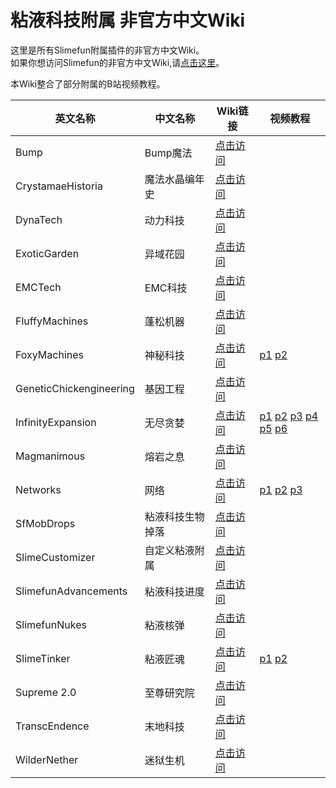 # 粘液科技附属 非官方中文Wiki

这里是所有Slimefun附属插件的非官方中文Wiki。  
如果你想访问Slimefun的非官方中文Wiki,请[点击这里](https://slimefun-wiki.guizhanss.cn/)。

本Wiki整合了部分附属的B站视频教程。

<!--这里按照插件英文名的字母顺序排序-->
| 英文名称 | 中文名称 | Wiki链接 | 视频教程 |
| ------ | ------- | ------- | ------- |
| Bump | Bump魔法 | [点击访问](/bump/) |
| CrystamaeHistoria | 魔法水晶编年史 | [点击访问](/crystamae-historia/) |
| DynaTech | 动力科技 | [点击访问](/dyna-tech/) |
| ExoticGarden | 异域花园 | [点击访问](/exotic-garden/) |
| EMCTech | EMC科技 | [点击访问](/emc-tech/) |
| FluffyMachines | 蓬松机器 | [点击访问](/fluffy-machines/) |
| FoxyMachines | 神秘科技 | [点击访问](/foxy-machines/) | [p1](https://www.bilibili.com/video/BV1t3411W7vW/?spm_id_from=333.999.0.0) [p2](https://www.bilibili.com/video/BV1qZ4y1z7i9/?spm_id_from=333.999.0.0) |
| GeneticChickengineering | 基因工程 | [点击访问](/geneticchickengineering/) |
| InfinityExpansion | 无尽贪婪 | [点击访问](/infinity-expansion/) | [p1](https://www.bilibili.com/video/BV1vY411L7uW/?spm_id_from=333.999.0.0) [p2](https://www.bilibili.com/video/BV1zS4y1C78n/?spm_id_from=333.999.0.0) [p3](https://www.bilibili.com/video/BV1br4y1h7dC/?spm_id_from=333.999.0.0) [p4](https://www.bilibili.com/video/BV1k34y1C7sV/?spm_id_from=333.999.0.0) [p5](https://www.bilibili.com/video/BV1Tb4y147Z1/?spm_id_from=333.999.0.0) [p6](https://www.bilibili.com/video/BV13a41117dA/?spm_id_from=333.999.0.0) |
| Magmanimous | 熔岩之息 | [点击访问](/magmanimous/) |
| Networks | 网络 | [点击访问](/networks/) | [p1](https://www.bilibili.com/video/BV1vR4y1F77F/?spm_id_from=333.999.0.0) [p2](https://www.bilibili.com/video/BV1Zb4y1H7Dm/?spm_id_from=333.999.0.0) [p3](https://www.bilibili.com/video/BV1Lr4y1p7J5/?spm_id_from=333.999.0.0) |
| SfMobDrops | 粘液科技生物掉落 | [点击访问](/sf-mob-drops/) |
| SlimeCustomizer | 自定义粘液附属 | [点击访问](/slime-customizer/) |
| SlimefunAdvancements | 粘液科技进度 | [点击访问](/slimefun-advancements/) |
| SlimefunNukes | 粘液核弹 | [点击访问](/custom-plugins/Slimefun-Nukes) |
| SlimeTinker | 粘液匠魂 | [点击访问](/slime-tinker/) | [p1](https://www.bilibili.com/video/BV1Da411n7gq/?spm_id_from=333.999.0.0) [p2](https://www.bilibili.com/video/BV1AV4y1J74c/?spm_id_from=333.999.0.0) |
| Supreme 2.0 | 至尊研究院 | [点击访问](/supreme/) |
| TranscEndence | 末地科技 | [点击访问](/transc-endence/) |
| WilderNether | 迷狱生机 | [点击访问](/wilder-nether/) |
